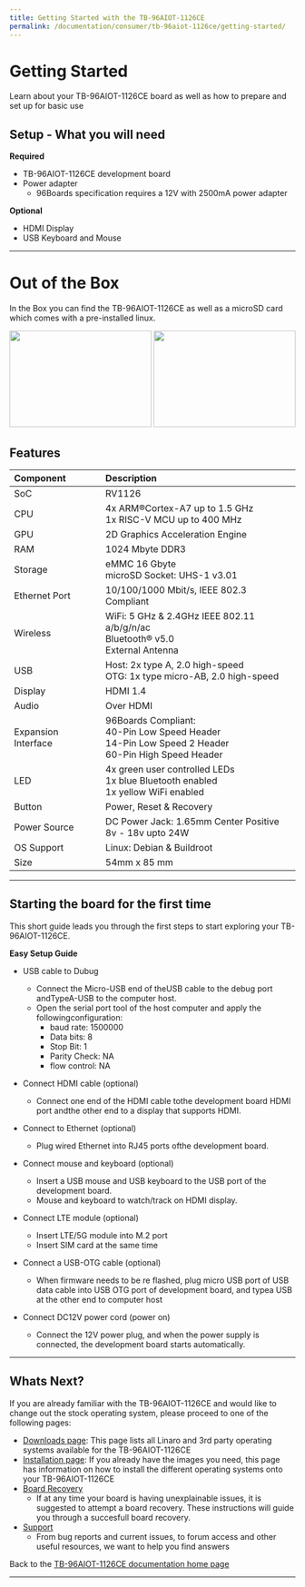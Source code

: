 ```yaml
---
title: Getting Started with the TB-96AIOT-1126CE
permalink: /documentation/consumer/tb-96aiot-1126ce/getting-started/
---
```

# Getting Started

Learn about your TB-96AIOT-1126CE board as well as how to prepare and set up for basic use

## Setup - What you will need

**Required**
- TB-96AIOT-1126CE development board
- Power adapter
   - 96Boards specification requires a 12V with 2500mA power adapter

**Optional**
- HDMI Display
- USB Keyboard and Mouse

***

# Out of the Box

In the Box you can find the TB-96AIOT-1126CE as well as a microSD card which comes with a pre-installed linux.

<img src="../additional-docs/images/images-board/sd/tb-96aiot-1126ce-front.png" data-canonical-src="../additional-docs/images/images-board/sd/tb-96aiot-1126ce-front.png" width="250" height="170" />
<img src="../additional-docs/images/images-board/sd/tb-96aiot-1126ce-back.png" data-canonical-src="../additional-docs/images/images-board/sd/tb-96aiot-1126ce-back.png" width="250" height="170" />


## Features

|   Component          |   Description |
|:---------------------|:--------------|
|  SoC                 | RV1126              |
|  CPU                 | 4x ARM®Cortex-A7 up to 1.5 GHz <br> 1x RISC-V MCU up to 400 MHz                                                     |
|  GPU                 | 2D Graphics Acceleration Engine                                                                           |
|  RAM                 | 1024 Mbyte DDR3                                                                                                    |
|  Storage             | eMMC 16 Gbyte <br> microSD Socket: UHS-1 v3.01                           |
|  Ethernet Port       | 10/100/1000 Mbit/s, IEEE 802.3 Compliant                                                                               |
|  Wireless            | WiFi: 5 GHz & 2.4GHz IEEE 802.11 a/b/g/n/ac <br> Bluetooth® v5.0 <br> External Antenna                           |
|  USB                 | Host: 2x type A, 2.0 high-speed <br> OTG: 1x type micro-AB, 2.0 high-speed                                             |
|  Display             | HDMI 1.4                                                                                |
|  Audio               | Over HDMI                                                                                                              |
|  Expansion Interface | 96Boards Compliant: <br> 40-Pin Low Speed Header <br> 14-Pin Low Speed 2 Header <br> 60-Pin High Speed Header                                         |
|  LED                 | 4x green user controlled LEDs <br> 1x blue Bluetooth enabled <br> 1x yellow WiFi enabled |
|  Button              | Power, Reset & Recovery                                                                                                      |
|  Power Source        | DC Power Jack: 1.65mm Center Positive <br> 8v - 18v upto 24W                                                           |
|  OS Support          | Linux: Debian & Buildroot |
|  Size                | 54mm x 85 mm                                                                                                            |


***

## Starting the board for the first time

This short guide leads you through the first steps to start exploring your TB-96AIOT-1126CE.

**Easy Setup Guide**

- USB cable to Dubug
   -  Connect the Micro-USB end of theUSB cable to the debug port andTypeA-USB to the computer host.
   -  Open the serial port tool of the host computer and apply the followingconfiguration:
      - baud rate: 1500000
      - Data bits: 8
      - Stop Bit: 1
      - Parity Check: NA
      - flow control: NA

- Connect HDMI cable (optional)
   - Connect one end of the HDMI cable tothe development board HDMI port andthe other end to a display that supports HDMI.

- Connect to Ethernet (optional)
   - Plug wired Ethernet into RJ45 ports ofthe development board.

- Connect mouse and keyboard (optional)
   -  Insert a USB mouse and USB keyboard to the USB port of the development board.
   - Mouse and keyboard to watch/track on HDMI display.

- Connect LTE module (optional)
   - Insert LTE/5G module into M.2 port
   - Insert SIM card at the same time

- Connect a USB-OTG cable (optional)
   - When firmware needs to be re flashed, plug micro USB port of USB data cable into USB OTG port of development board, and typea USB at the other end to computer host

- Connect DC12V power cord (power on)
   - Connect the 12V power plug, and when the power supply is connected, the development board starts automatically.



***

## Whats Next?

If you are already familiar with the TB-96AIOT-1126CE and would like to change out the stock operating system, please proceed to one of the following pages:

- [Downloads page](../downloads/): This page lists all Linaro and 3rd party operating systems available for the TB-96AIOT-1126CE
- [Installation page](../installation/): If you already have the images you need, this page has information on how to install the different operating systems onto your TB-96AIOT-1126CE
- [Board Recovery](../installation/board-recovery.md)
   - If at any time your board is having unexplainable issues, it is suggested to attempt a board recovery. These instructions will guide you through a succesfull board recovery.
- [Support](../support/)
   - From bug reports and current issues, to forum access and other useful resources, we want to help you find answers

Back to the [TB-96AIOT-1126CE documentation home page](../)

***
